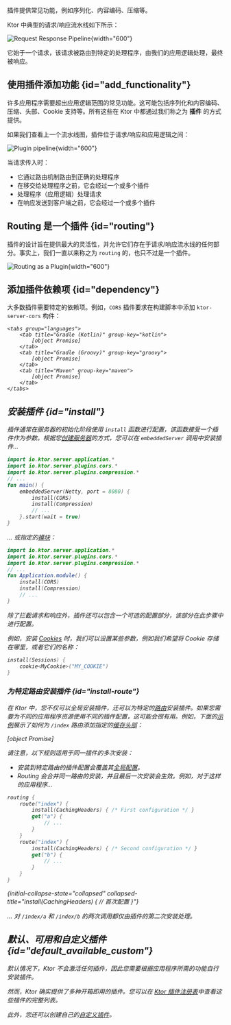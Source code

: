 [//]: # (title: 服务器插件)

<show-structure for="chapter" depth="2"/>

<link-summary>
插件提供常见功能，例如序列化、内容编码、压缩等。
</link-summary>

Ktor 中典型的请求/响应流水线如下所示：

![Request Response Pipeline](request-response-pipeline.png){width="600"}

它始于一个请求，该请求被路由到特定的处理程序，由我们的应用逻辑处理，最终被响应。

## 使用插件添加功能 {id="add_functionality"}

许多应用程序需要超出应用逻辑范围的常见功能。这可能包括序列化和内容编码、压缩、头部、Cookie 支持等。所有这些在 Ktor 中都通过我们称之为 **插件** 的方式提供。

如果我们查看上一个流水线图，插件位于请求/响应和应用逻辑之间：

![Plugin pipeline](plugin-pipeline.png){width="600"}

当请求传入时：

*   它通过路由机制路由到正确的处理程序
*   在移交给处理程序之前，它会经过一个或多个插件
*   处理程序（应用逻辑）处理请求
*   在响应发送到客户端之前，它会经过一个或多个插件

## Routing 是一个插件 {id="routing"}

插件的设计旨在提供最大的灵活性，并允许它们存在于请求/响应流水线的任何部分。事实上，我们一直以来称之为 `routing` 的，也只不过是一个插件。

![Routing as a Plugin](plugin-pipeline-routing.png){width="600"}

## 添加插件依赖项 {id="dependency"}
大多数插件需要特定的依赖项。例如，`CORS` 插件要求在构建脚本中添加 `ktor-server-cors` 构件：

<var name="artifact_name" value="ktor-server-cors"/>

    <tabs group="languages">
        <tab title="Gradle (Kotlin)" group-key="kotlin">
            [object Promise]
        </tab>
        <tab title="Gradle (Groovy)" group-key="groovy">
            [object Promise]
        </tab>
        <tab title="Maven" group-key="maven">
            [object Promise]
        </tab>
    </tabs>
    

## 安装插件 {id="install"}

插件通常在服务器的初始化阶段使用 `install` 函数进行配置，该函数接受一个插件作为参数。根据您[创建服务器](server-create-and-configure.topic)的方式，您可以在 `embeddedServer` 调用中安装插件...

```kotlin
import io.ktor.server.application.*
import io.ktor.server.plugins.cors.*
import io.ktor.server.plugins.compression.*
// ...
fun main() {
    embeddedServer(Netty, port = 8080) {
        install(CORS)
        install(Compression)
        // ...
    }.start(wait = true)
}
```

... 或指定的[模块](server-modules.md)：

```kotlin
import io.ktor.server.application.*
import io.ktor.server.plugins.cors.*
import io.ktor.server.plugins.compression.*
// ...
fun Application.module() {
    install(CORS)
    install(Compression)
    // ...
}
```

除了拦截请求和响应外，插件还可以包含一个可选的配置部分，该部分在此步骤中进行配置。

例如，安装 [Cookies](server-sessions.md#cookie) 时，我们可以设置某些参数，例如我们希望将 Cookie 存储在哪里，或者它们的名称：

```kotlin
install(Sessions) {
    cookie<MyCookie>("MY_COOKIE")
} 
```

### 为特定路由安装插件 {id="install-route"}

在 Ktor 中，您不仅可以全局安装插件，还可以为特定的[路由](server-routing.md)安装插件。如果您需要为不同的应用程序资源使用不同的插件配置，这可能会很有用。例如，下面的[示例](https://github.com/ktorio/ktor-documentation/tree/%ktor_version%/codeSnippets/snippets/caching-headers-routes)展示了如何为 `/index` 路由添加指定的[缓存头部](server-caching-headers.md)：

[object Promise]

请注意，以下规则适用于同一插件的多次安装：
*   安装到特定路由的插件配置会覆盖其[全局配置](#install)。
*   Routing 会合并同一路由的安装，并且最后一次安装会生效。例如，对于这样的应用程序...
   
   ```kotlin
   routing {
       route("index") {
           install(CachingHeaders) { /* First configuration */ }
           get("a") {
               // ...
           }
       }
       route("index") {
           install(CachingHeaders) { /* Second configuration */ }
           get("b") {
               // ...
           }
       }
   }
   ```
   {initial-collapse-state="collapsed" collapsed-title="install(CachingHeaders) { // 首次配置 }"}
   
   ... 对 `/index/a` 和 `/index/b` 的两次调用都仅由插件的第二次安装处理。

## 默认、可用和自定义插件 {id="default_available_custom"}

默认情况下，Ktor 不会激活任何插件，因此您需要根据应用程序所需的功能自行安装插件。

然而，Ktor 确实提供了多种开箱即用的插件。您可以在 [Ktor 插件注册表](https://github.com/ktorio/ktor-plugin-registry/tree/main/plugins/server)中查看这些插件的完整列表。

此外，您还可以创建自己的[自定义插件](server-custom-plugins.md)。